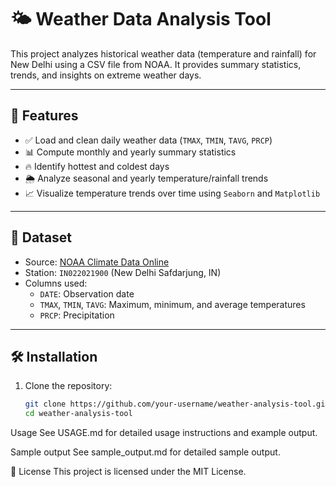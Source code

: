 # 🌤️ Weather Data Analysis Tool

This project analyzes historical weather data (temperature and rainfall) for New Delhi using a CSV file from NOAA. It provides summary statistics, trends, and insights on extreme weather days.

---

## 📌 Features

- ✅ Load and clean daily weather data (`TMAX`, `TMIN`, `TAVG`, `PRCP`)
- 📊 Compute monthly and yearly summary statistics
- 🔥 Identify hottest and coldest days
- 🌦️ Analyze seasonal and yearly temperature/rainfall trends
- 📈 Visualize temperature trends over time using `Seaborn` and `Matplotlib`

---

## 📂 Dataset

- Source: [NOAA Climate Data Online](https://www.ncei.noaa.gov/cdo-web/datasets)
- Station: `IN022021900` (New Delhi Safdarjung, IN)
- Columns used:
  - `DATE`: Observation date
  - `TMAX`, `TMIN`, `TAVG`: Maximum, minimum, and average temperatures
  - `PRCP`: Precipitation

---

## 🛠️ Installation

1. Clone the repository:
   ```bash
   git clone https://github.com/your-username/weather-analysis-tool.git
   cd weather-analysis-tool

Usage
See USAGE.md for detailed usage instructions and example output.

Sample output 
See sample_output.md for detailed sample output.

📄 License
This project is licensed under the MIT License.

